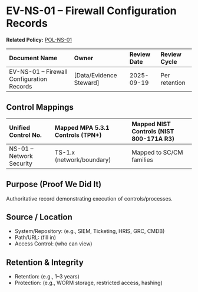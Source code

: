 # EV-NS-01 – Firewall Configuration Records

**Related Policy:** [POL-NS-01](../policies/POL-NS-01_*.md)

| Document Name | Owner | Review Date | Review Cycle |
| :---- | :---- | :---- | :---- |
| EV-NS-01 – Firewall Configuration Records | [Data/Evidence Steward] | 2025-09-19 | Per retention |

## Control Mappings
| Unified Control No. | Mapped MPA 5.3.1 Controls (TPN+) | Mapped NIST Controls (NIST 800-171A R3) |
| :---- | :---- | :---- |
| NS-01 – Network Security | TS-1.x (network/boundary) | Mapped to SC/CM families |

## Purpose (Proof We Did It)
Authoritative record demonstrating execution of controls/processes.

## Source / Location
- System/Repository: (e.g., SIEM, Ticketing, HRIS, GRC, CMDB)
- Path/URL: (fill in)
- Access Control: (who can view)

## Retention & Integrity
- Retention: (e.g., 1–3 years)
- Protection: (e.g., WORM storage, restricted access, hashing)
